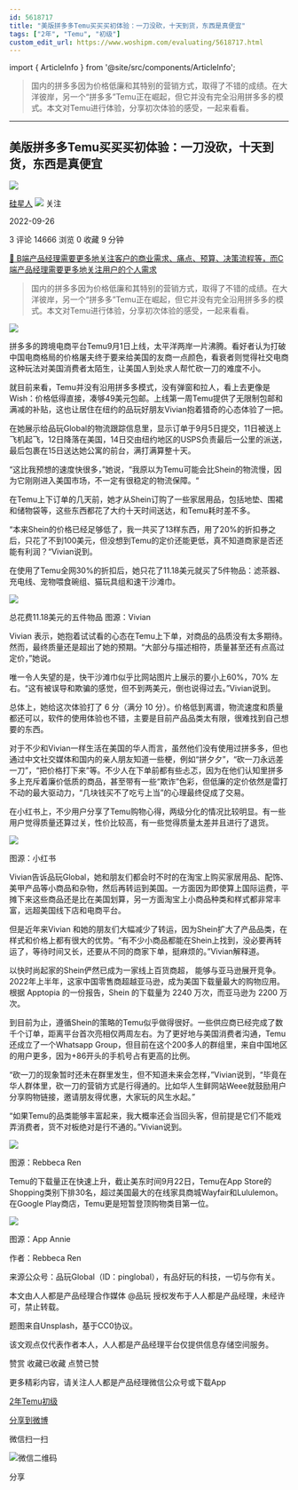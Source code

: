 ```yaml
---
id: 5618717
title: "美版拼多多Temu买买买初体验：一刀没砍，十天到货，东西是真便宜"
tags: ["2年", "Temu", "初级"]
custom_edit_url: https://www.woshipm.com/evaluating/5618717.html
---
```

import { ArticleInfo } from '@site/src/components/ArticleInfo';

<ArticleInfo
    author="硅星人"
    authorLink="https://www.woshipm.com/u/1270617"
    published="2022-09-26"
    views={14666}
    comments={3}
    collects={0}
/>

> 国内的拼多多因为价格低廉和其特别的营销方式，取得了不错的成绩。在大洋彼岸，另一个“拼多多”Temu正在崛起，但它并没有完全沿用拼多多的模式。本文对Temu进行体验，分享初次体验的感受，一起来看看。

---

## 美版拼多多Temu买买买初体验：一刀没砍，十天到货，东西是真便宜

[![](https://static.woshipm.com/pmadmin_avatar_20231007151843_7700.jpg?imageView2/1/w/72/h/72/q/100)](https://www.woshipm.com/u/1270617)

[硅星人](https://www.woshipm.com/u/1270617) ![](https://static.woshipm.com/tag/1122_1@2x.png) 关注

2022-09-26

3 评论 14666 浏览 0 收藏 9 分钟

[🔗 B端产品经理需要更多地关注客户的商业需求、痛点、预算、决策流程等，而C端产品经理需要更多地关注用户的个人需求](https://ke.qidianla.com/courses/bcpm)

> 国内的拼多多因为价格低廉和其特别的营销方式，取得了不错的成绩。在大洋彼岸，另一个“拼多多”Temu正在崛起，但它并没有完全沿用拼多多的模式。本文对Temu进行体验，分享初次体验的感受，一起来看看。

![](https://image.woshipm.com/wp-files/2022/09/9CCLxQMM9uxhAdkzVtXJ.jpg)

拼多多的跨境电商平台Temu9月1日上线，太平洋两岸一片沸腾。看好者认为打破中国电商格局的价格屠夫终于要来给美国的友商一点颜色，看衰者则觉得社交电商这种玩法对美国消费者太陌生，让美国人到处求人帮忙砍一刀的难度不小。

就目前来看，Temu并没有沿用拼多多模式，没有弹窗和拉人，看上去更像是Wish：价格低得直接，凑够49美元包邮。上线第一周Temu提供了无限制包邮和满减的补贴，这也让居住在纽约的品玩好朋友Vivian抱着猎奇的心态体验了一把。

在她展示给品玩Global的物流跟踪信息里，显示订单于9月5日提交，11日被送上飞机起飞，12日降落在美国，14日交由纽约地区的USPS负责最后一公里的派送，最后包裹在15日送达她公寓的前台，满打满算整十天。

“这比我预想的速度快很多，”她说，“我原以为Temu可能会比Shein的物流慢，因为它刚刚进入美国市场，不一定有很稳定的物流保障。“

在Temu上下订单的几天前，她才从Shein订购了一些家居用品，包括地垫、围裙和储物袋等，这些东西都花了大约十天时间送达，和Temu耗时差不多。

“本来Shein的价格已经足够低了，我一共买了13样东西，用了20%的折扣券之后，只花了不到100美元，但没想到Temu的定价还能更低，真不知道商家是否还能有利润？“Vivian说到。

在使用了Temu全网30%的折扣后，她只花了11.18美元就买了5件物品：滤茶器、充电线、宠物喂食碗组、猫玩具组和速干沙滩巾。

![](https://image.woshipm.com/wp-files/2022/09/ns2HMkEfQbV8pOsarldJ.gif)

总花费11.18美元的五件物品 图源：Vivian

Vivian 表示，她抱着试试看的心态在Temu上下单，对商品的品质没有太多期待。然而，最终质量还是超出了她的预期。“大部分与描述相符，质量甚至还有点高过定价，”她说。

唯一令人失望的是，快干沙滩巾似乎比网站图片上展示的要小上60%，70% 左右。“这有被误导和欺骗的感觉，但不到两美元，倒也说得过去。”Vivian说到。

总体上，她给这次体验打了 6 分（满分 10 分）。价格低到离谱，物流速度和质量都还可以，软件的使用体验也不错，主要是目前产品品类太有限，很难找到自己想要的东西。

对于不少和Vivian一样生活在美国的华人而言，虽然他们没有使用过拼多多，但也通过中文社交媒体和国内的亲人朋友知道一些梗，例如“拼夕夕”，“砍一刀永远差一刀”，“把价格打下来”等。不少人在下单前都有些忐忑，因为在他们认知里拼多多上充斥着廉价低质的商品，甚至带有一些“欺诈”色彩，但低廉的定价依然是雷打不动的最大驱动力，“几块钱买不了吃亏上当”的心理最终促成了交易。

在小红书上，不少用户分享了Temu购物心得，两级分化的情况比较明显。有一些用户觉得质量还算过关，性价比较高，有一些觉得质量太差并且进行了退货。

![](https://image.woshipm.com/wp-files/2022/09/8oJZOxwb9rO0cuQ5DwRn.png)

图源：小红书

Vivian告诉品玩Global，她和朋友们都会时不时的在淘宝上购买家居用品、配饰、美甲产品等小商品和杂物，然后再转运到美国。一方面因为即使算上国际运费，平摊下来这些商品还是比在美国划算，另一方面淘宝上小商品种类和样式都非常丰富，远超美国线下店和电商平台。

但是近年来Vivian 和她的朋友们大幅减少了转运，因为Shein扩大了产品品类，在样式和价格上都有很大的优势。“有不少小商品都能在Shein上找到，没必要再转运了，等待时间又长，还要从不同的商家下单，挺麻烦的。”Vivian解释道。

以快时尚起家的Shein俨然已成为一家线上百货商超， 能够与亚马逊展开竞争。2022年上半年，这家中国零售商超越亚马逊，成为美国下载量最大的购物应用。根据 Apptopia 的一份报告，Shein 的下载量为 2240 万次，而亚马逊为 2200 万次。

到目前为止，遵循Shein的策略的Temu似乎做得很好。一些供应商已经完成了数千个订单，距离平台首次亮相仅两周左右。为了更好地与美国消费者沟通，Temu还成立了一个Whatsapp Group，但目前在这个200多人的群组里，来自中国地区的用户更多，因为+86开头的手机号占有更高的比例。

“砍一刀的现象暂时还未在群里发生，但不知道未来会怎样，”Vivian说到，“毕竟在华人群体里，砍一刀的营销方式是行得通的。比如华人生鲜网站Weee就鼓励用户分享购物链接，邀请朋友得优惠，大家玩的风生水起。”

“如果Temu的品类能够丰富起来，我大概率还会当回头客，但前提是它们不能戏弄消费者，货不对板绝对是行不通的。”Vivian说到。

![](https://image.woshipm.com/wp-files/2022/09/tPlEL2bgUhQTGVTNDCJt.png)

图源：Rebbeca Ren

Temu的下载量正在快速上升，截止美东时间9月22日，Temu在App Store的Shopping类别下排30名，超过美国最大的在线家具商城Wayfair和Lululemon。在Google Play商店，Temu更是短暂登顶购物类目第一位。

![](https://image.woshipm.com/wp-files/2022/09/TN3Add9YDkSYtGfcZrn7.jpeg)

图源：App Annie

作者：Rebbeca Ren

来源公众号：品玩Global（ID：pinglobal），有品好玩的科技，一切与你有关。

本文由人人都是产品经理合作媒体 @品玩 授权发布于人人都是产品经理，未经许可，禁止转载。

题图来自Unsplash，基于CC0协议。

该文观点仅代表作者本人，人人都是产品经理平台仅提供信息存储空间服务。

赞赏 收藏已收藏 点赞已赞

更多精彩内容，请关注人人都是产品经理微信公众号或下载App

[2年](https://www.woshipm.com/tag/2%e5%b9%b4)[Temu](https://www.woshipm.com/tag/temu)[初级](https://www.woshipm.com/tag/%e5%88%9d%e7%ba%a7)

[分享到微博](https://service.weibo.com/share/share.php?appkey=2775287854&title=美版拼多多Temu买买买初体验：一刀没砍，十天到货，东西是真便宜&url=https://www.woshipm.com/evaluating/5618717.html&pic=https://image.woshipm.com/wp-files/2022/09/9CCLxQMM9uxhAdkzVtXJ.jpg)

微信扫一扫

![微信二维码](https://api.pwmqr.com/qrcode/create/?url=https://www.woshipm.com/evaluating/5618717.html)

分享